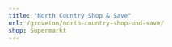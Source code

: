 ```yaml
---
title: "North Country Shop & Save"
url: /groveton/north-country-shop-und-save/
shop: Supermarkt
---
```

